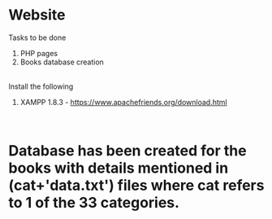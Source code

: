 Website
=======
Tasks to be done
<br>
1) PHP pages<br>
2) Books database creation
<br><br>

Install the following<br>
1) XAMPP 1.8.3 - https://www.apachefriends.org/download.html <br>
 
<br>
<h1> Database has been created for the books with details mentioned in (cat+'data.txt') files where cat refers to 1 of the 33 categories.
</h1>

